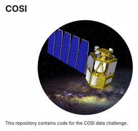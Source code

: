# COSI
<p align="center">
<img width="300"  src="Data_Challenge_Home/Images/COSI_mission.png">
</p>

This repository contains code for the COSI data challenge.
